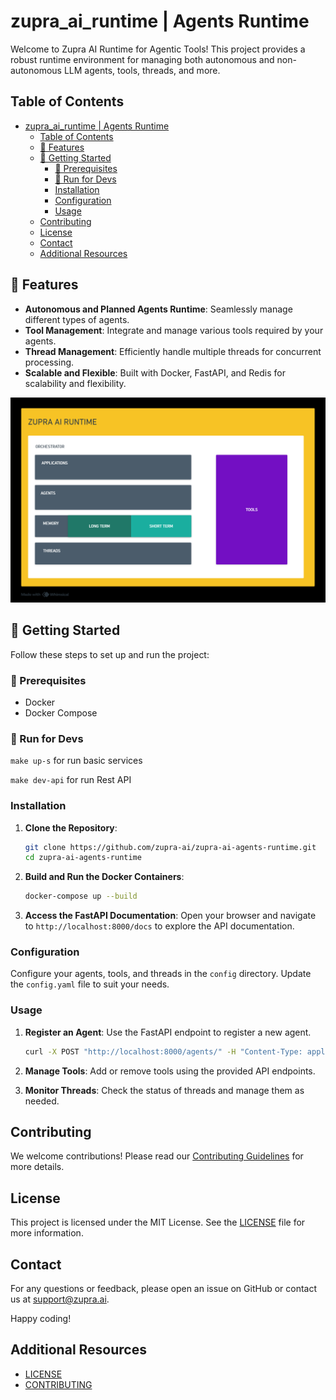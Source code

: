 #   zupra_ai_runtime | Agents Runtime

Welcome to Zupra AI Runtime for Agentic Tools! This project provides a robust runtime environment for managing both autonomous and non-autonomous LLM agents, tools, threads, and more.


## Table of Contents

- [zupra\_ai\_runtime | Agents Runtime](#zupra_ai_runtime--agents-runtime)
  - [Table of Contents](#table-of-contents)
  - [🥡   Features](#---features)
  - [🚀   Getting Started](#---getting-started)
    - [👀  Prerequisites](#--prerequisites)
    - [🔨  Run for Devs](#--run-for-devs)
    - [Installation](#installation)
    - [Configuration](#configuration)
    - [Usage](#usage)
  - [Contributing](#contributing)
  - [License](#license)
  - [Contact](#contact)
  - [Additional Resources](#additional-resources)
## 🥡   Features

- **Autonomous and Planned Agents Runtime**: Seamlessly manage different types of agents.
- **Tool Management**: Integrate and manage various tools required by your agents.
- **Thread Management**: Efficiently handle multiple threads for concurrent processing.
- **Scalable and Flexible**: Built with Docker, FastAPI, and Redis for scalability and flexibility.



![Architecture](https://github.com/zupra-ai/zupra-ai-agents-runtime/blob/main/assets/architecture.png)





## 🚀   Getting Started

Follow these steps to set up and run the project:

### 👀  Prerequisites

- Docker
- Docker Compose

### 🔨  Run for Devs
```make up-s``` for run basic services

```make dev-api``` for run Rest API

### Installation

1. **Clone the Repository**:
    ```bash
    git clone https://github.com/zupra-ai/zupra-ai-agents-runtime.git
    cd zupra-ai-agents-runtime
    ```

2. **Build and Run the Docker Containers**:
    ```bash
    docker-compose up --build
    ```

3. **Access the FastAPI Documentation**:
    Open your browser and navigate to `http://localhost:8000/docs` to explore the API documentation.

### Configuration

Configure your agents, tools, and threads in the `config` directory. Update the `config.yaml` file to suit your needs.

### Usage

1. **Register an Agent**:
    Use the FastAPI endpoint to register a new agent.
    ```bash
    curl -X POST "http://localhost:8000/agents/" -H "Content-Type: application/json" -d '{"name": "agent_name", "type": "autonomous"}'
    ```

2. **Manage Tools**:
    Add or remove tools using the provided API endpoints.

3. **Monitor Threads**:
    Check the status of threads and manage them as needed.

## Contributing

We welcome contributions! Please read our [Contributing Guidelines](CONTRIBUTING.md) for more details.

## License

This project is licensed under the MIT License. See the [LICENSE](LICENSE) file for more information.

## Contact

For any questions or feedback, please open an issue on GitHub or contact us at support@zupra.ai.

Happy coding!
## Additional Resources

- [LICENSE](LICENSE)
- [CONTRIBUTING](CONTRIBUTING.md)
